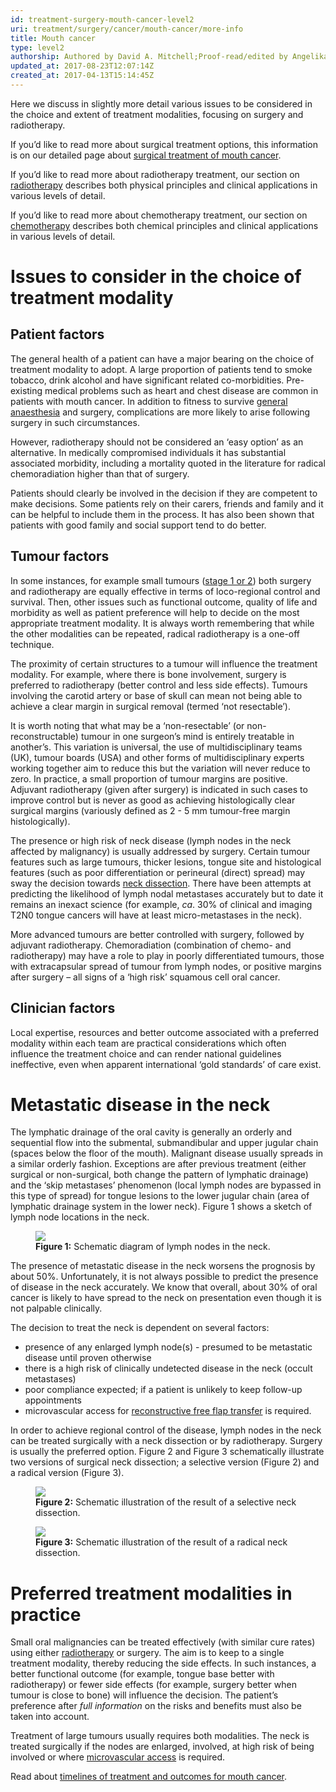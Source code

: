 ```yaml
---
id: treatment-surgery-mouth-cancer-level2
uri: treatment/surgery/cancer/mouth-cancer/more-info
title: Mouth cancer
type: level2
authorship: Authored by David A. Mitchell;Proof-read/edited by Angelika Sebald
updated_at: 2017-08-23T12:07:14Z
created_at: 2017-04-13T15:14:45Z
---
```


<p>Here we discuss in slightly more detail various issues to be
    considered in the choice and extent of treatment modalities,
    focusing on surgery and radiotherapy.</p>
<aside>
    <p>If you’d like to read more about surgical treatment options,
        this information is on our detailed page about <a href="/treatment/surgery/cancer/mouth-cancer/detailed">surgical treatment of mouth cancer</a>.</p>
</aside>
<aside>
    <p>If you’d like to read more about radiotherapy treatment,
        our section on <a href="/treatment/radiotherapy">radiotherapy</a>        describes both physical principles and clinical applications
        in various levels of detail.</p>
</aside>
<aside>
    <p>If you’d like to read more about chemotherapy treatment,
        our section on <a href="/treatment/chemotherapy">chemotherapy</a>        describes both chemical principles and clinical applications
        in various levels of detail.</p>
</aside>
<h1 id="issues-to-consider-in-the-choice-of-treatment-modality">Issues to consider in the choice of treatment modality</h1>
<h2>Patient factors</h2>
<p>The general health of a patient can have a major bearing on the
    choice of treatment modality to adopt. A large proportion
    of patients tend to smoke tobacco, drink alcohol and have
    significant related co-morbidities. Pre-existing medical
    problems such as heart and chest disease are common in patients
    with mouth cancer. In addition to fitness to survive <a href="/treatment/surgery/anaesthesia">general anaesthesia</a>    and surgery, complications are more likely to arise following
    surgery in such circumstances.</p>
<p>However, radiotherapy should not be considered an ‘easy option’
    as an alternative. In medically compromised individuals it
    has substantial associated morbidity, including a mortality
    quoted in the literature for radical chemoradiation higher
    than that of surgery.</p>
<p>Patients should clearly be involved in the decision if they are
    competent to make decisions. Some patients rely on their
    carers, friends and family and it can be helpful to include
    them in the process. It has also been shown that patients
    with good family and social support tend to do better.</p>
<h2>Tumour factors</h2>
<p>In some instances, for example small tumours (<a href="/diagnosis/a-z/cancer/mouth-cancer/detailed">stage 1 or 2</a>)
    both surgery and radiotherapy are equally effective in terms
    of loco-regional control and survival. Then, other issues
    such as functional outcome, quality of life and morbidity
    as well as patient preference will help to decide on the
    most appropriate treatment modality. It is always worth remembering
    that while the other modalities can be repeated, radical
    radiotherapy is a one-off technique.</p>
<p>The proximity of certain structures to a tumour will influence
    the treatment modality. For example, where there is bone
    involvement, surgery is preferred to radiotherapy (better
    control and less side effects). Tumours involving the carotid
    artery or base of skull can mean not being able to achieve
    a clear margin in surgical removal (termed ‘not resectable’).</p>
<p>It is worth noting that what may be a ‘non-resectable’ (or non-reconstructable)
    tumour in one surgeon’s mind is entirely treatable in another’s.
    This variation is universal, the use of multidisciplinary
    teams (UK), tumour boards (USA) and other forms of multidisciplinary
    experts working together aim to reduce this but the variation
    will never reduce to zero. In practice, a small proportion
    of tumour margins are positive. Adjuvant radiotherapy (given
    after surgery) is indicated in such cases to improve control
    but is never as good as achieving histologically clear surgical
    margins (variously defined as 2 - 5 mm tumour-free margin
    histologically).</p>
<p>The presence or high risk of neck disease (lymph nodes in the
    neck affected by malignancy) is usually addressed by surgery.
    Certain tumour features such as large tumours, thicker lesions,
    tongue site and histological features (such as poor differentiation
    or perineural (direct) spread) may sway the decision towards
    <a href="/treatment/surgery/cancer/mouth-cancer/detailed">neck dissection</a>.
    There have been attempts at predicting the likelihood of
    lymph nodal metastases accurately but to date it remains
    an inexact science (for example, <i>ca</i>. 30% of clinical
    and imaging T2N0 tongue cancers will have at least micro-metastases
    in the neck).</p>
<p>More advanced tumours are better controlled with surgery, followed
    by adjuvant radiotherapy. Chemoradiation (combination of
    chemo- and radiotherapy) may have a role to play in poorly
    differentiated tumours, those with extracapsular spread of
    tumour from lymph nodes, or positive margins after surgery
    – all signs of a ‘high risk’ squamous cell oral cancer.</p>
<h2>Clinician factors</h2>
<p>Local expertise, resources and better outcome associated with
    a preferred modality within each team are practical considerations
    which often influence the treatment choice and can render
    national guidelines ineffective, even when apparent international
    ‘gold standards’ of care exist.</p>
<h1 id="metastatic-disease-in-the-neck">Metastatic disease in the neck</h1>
<p>The lymphatic drainage of the oral cavity is generally an orderly
    and sequential flow into the submental, submandibular and
    upper jugular chain (spaces below the floor of the mouth).
    Malignant disease usually spreads in a similar orderly fashion.
    Exceptions are after previous treatment (either surgical
    or non-surgical, both change the pattern of lymphatic drainage)
    and the ‘skip metastases’ phenomenon (local lymph nodes are
    bypassed in this type of spread) for tongue lesions to the
    lower jugular chain (area of lymphatic drainage system in
    the lower neck). Figure 1 shows a sketch of lymph node locations
    in the neck.</p>
<figure><img src="/treatment/surgery/cancer/mouth-cancer/more-info/figure1.png">
    <figcaption><strong>Figure 1:</strong> Schematic diagram of lymph nodes
        in the neck.</figcaption>
</figure>
<p>The presence of metastatic disease in the neck worsens the prognosis
    by about 50%. Unfortunately, it is not always possible to
    predict the presence of disease in the neck accurately. We
    know that overall, about 30% of oral cancer is likely to
    have spread to the neck on presentation even though it is
    not palpable clinically.</p>
<p>The decision to treat the neck is dependent on several factors:</p>
<ul>
    <li>presence of any enlarged lymph node(s) - presumed to be metastatic
        disease until proven otherwise</li>
    <li>there is a high risk of clinically undetected disease in
        the neck (occult metastases)</li>
    <li>poor compliance expected; if a patient is unlikely to keep
        follow-up appointments</li>
    <li>microvascular access for <a href="/treatment/surgery/reconstruction">reconstructive free flap transfer</a>        is required.</li>
</ul>
<p>In order to achieve regional control of the disease, lymph nodes
    in the neck can be treated surgically with a neck dissection
    or by radiotherapy. Surgery is usually the preferred option.
    Figure 2 and Figure 3 schematically illustrate two versions
    of surgical neck dissection; a selective version (Figure
    2) and a radical version (Figure 3).</p>
<figure><img src="/treatment/surgery/cancer/mouth-cancer/more-info/figure2.png">
    <figcaption><strong>Figure 2:</strong> Schematic illustration of the
        result of a selective neck dissection.</figcaption>
</figure>
<figure><img src="/treatment/surgery/cancer/mouth-cancer/more-info/figure3.png">
    <figcaption><strong>Figure 3:</strong> Schematic illustration of the
        result of a radical neck dissection.</figcaption>
</figure>
<h1 id="preferred-treatment-modalities-in-practice">Preferred treatment modalities in practice</h1>
<p>Small oral malignancies can be treated effectively (with similar
    cure rates) using either <a href="/treatment/radiotherapy">radiotherapy</a>    or surgery. The aim is to keep to a single treatment modality,
    thereby reducing the side effects. In such instances, a better
    functional outcome (for example, tongue base better with
    radiotherapy) or fewer side effects (for example, surgery
    better when tumour is close to bone) will influence the decision.
    The patient’s preference after <i>full information</i> on
    the risks and benefits must also be taken into account.</p>
<p>Treatment of large tumours usually requires both modalities.
    The neck is treated surgically if the nodes are enlarged,
    involved, at high risk of being involved or where <a href="/treatment/surgery/reconstruction">microvascular access</a>    is required.</p>
<aside>
    <p>Read about <a href="/treatment/timelines/cancer/mouth-cancer">timelines of treatment and outcomes for mouth cancer</a>.</p>
</aside>
